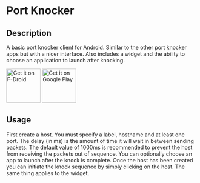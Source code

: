 # Port Knocker

## Description
A basic port knocker client for Android. Similar to the other port knocker apps but with a nicer interface. Also includes a widget and the ability to choose an application to launch after knocking.

<a href="https://f-droid.org/repository/browse/?fdid=com.xargsgrep.portknocker" target="_blank">
<img src="https://f-droid.org/badge/get-it-on.png" alt="Get it on F-Droid" height="90"/></a>
<a href="https://play.google.com/store/apps/details?id=com.xargsgrep.portknocker" target="_blank">
<img src="https://play.google.com/intl/en_us/badges/images/generic/en-play-badge.png" alt="Get it on Google Play" height="90"/></a>

## Usage
First create a host. You must specify a label, hostname and at least one port. The delay (in ms) is the amount of time it will wait in between sending packets. The default value of 1000ms is recommended to prevent the host from receiving the packets out of sequence. You can optionally choose an app to launch after the knock is complete. Once the host has been created you can initiate the knock sequence by simply clicking on the host. The same thing applies to the widget.
